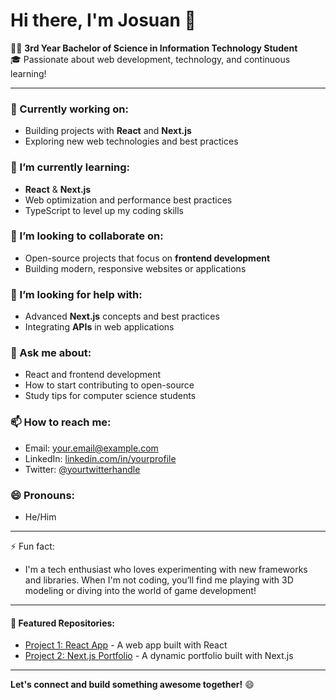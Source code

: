 # Hi there, I'm Josuan 👋

👨‍💻 **3rd Year Bachelor of Science in Information Technology Student**  
🎓 Passionate about web development, technology, and continuous learning!

---

### 🔭 Currently working on:
- Building projects with **React** and **Next.js**
- Exploring new web technologies and best practices

### 🌱 I’m currently learning:
- **React** & **Next.js**
- Web optimization and performance best practices
- TypeScript to level up my coding skills

### 👯 I’m looking to collaborate on:
- Open-source projects that focus on **frontend development**
- Building modern, responsive websites or applications

### 🤔 I’m looking for help with:
- Advanced **Next.js** concepts and best practices
- Integrating **APIs** in web applications

### 💬 Ask me about:
- React and frontend development
- How to start contributing to open-source
- Study tips for computer science students

### 📫 How to reach me:
- Email: [your.email@example.com](mailto:your.email@example.com)
- LinkedIn: [linkedin.com/in/yourprofile](https://linkedin.com/in/yourprofile)
- Twitter: [@yourtwitterhandle](https://twitter.com/yourtwitterhandle)

### 😄 Pronouns:
- He/Him

---

⚡ Fun fact:  
- I'm a tech enthusiast who loves experimenting with new frameworks and libraries. When I'm not coding, you’ll find me playing with 3D modeling or diving into the world of game development!

---

#### 🌟 Featured Repositories:

- [Project 1: React App](https://github.com/yourusername/project1) - A web app built with React
- [Project 2: Next.js Portfolio](https://github.com/yourusername/project2) - A dynamic portfolio built with Next.js

---
  
**Let's connect and build something awesome together!** 😄
